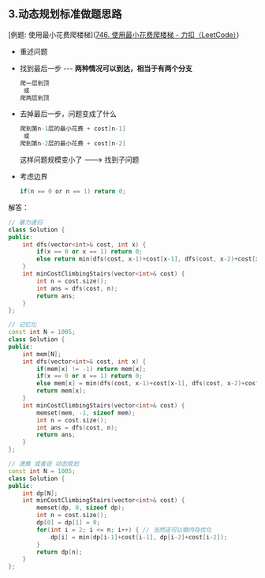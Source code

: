 ## 3.动态规划标准做题思路

[例题: 使用最小花费爬楼梯]([746. 使用最小花费爬楼梯 - 力扣（LeetCode）](https://leetcode.cn/problems/min-cost-climbing-stairs/description/))

- 重述问题

- 找到最后一步 --- **两种情况可以到达，相当于有两个分支**

    ```c
    爬一层到顶
     或
    爬两层到顶
    ```

- 去掉最后一步，问题变成了什么

  ```c
  爬到第n-1层的最小花费 + cost[n-1]
   或
  爬到第n-2层的最小花费 + cost[n-2]
  ```

  这样问题规模变小了 ---> 找到子问题

- 考虑边界

  ```c
  if(n == 0 or n == 1) return 0;
  ```



解答：

```c++
// 暴力递归
class Solution {
public:
    int dfs(vector<int>& cost, int x) {
        if(x == 0 or x == 1) return 0;
        else return min(dfs(cost, x-1)+cost[x-1], dfs(cost, x-2)+cost[x-2]);
    }
    int minCostClimbingStairs(vector<int>& cost) {
        int n = cost.size();
        int ans = dfs(cost, n);
        return ans;
    }
};
```

```c++
// 记忆化
const int N = 1005;
class Solution {
public:
    int mem[N];
    int dfs(vector<int>& cost, int x) {
        if(mem[x] != -1) return mem[x];
        if(x == 0 or x == 1) return 0;
        else mem[x] = min(dfs(cost, x-1)+cost[x-1], dfs(cost, x-2)+cost[x-2]);
        return mem[x];
    }
    int minCostClimbingStairs(vector<int>& cost) {
        memset(mem, -1, sizeof mem);
        int n = cost.size();
        int ans = dfs(cost, n);
        return ans;
    }
};
```

```c++
// 递推 或者说 动态规划
const int N = 1005;
class Solution {
public:
    int dp[N];
    int minCostClimbingStairs(vector<int>& cost) {
        memset(dp, 0, sizeof dp);
        int n = cost.size();
        dp[0] = dp[1] = 0;
        for(int i = 2; i <= n; i++) { // 当然还可以做内存优化
            dp[i] = min(dp[i-1]+cost[i-1], dp[i-2]+cost[i-2]);
        }
        return dp[n];
    }
};
```